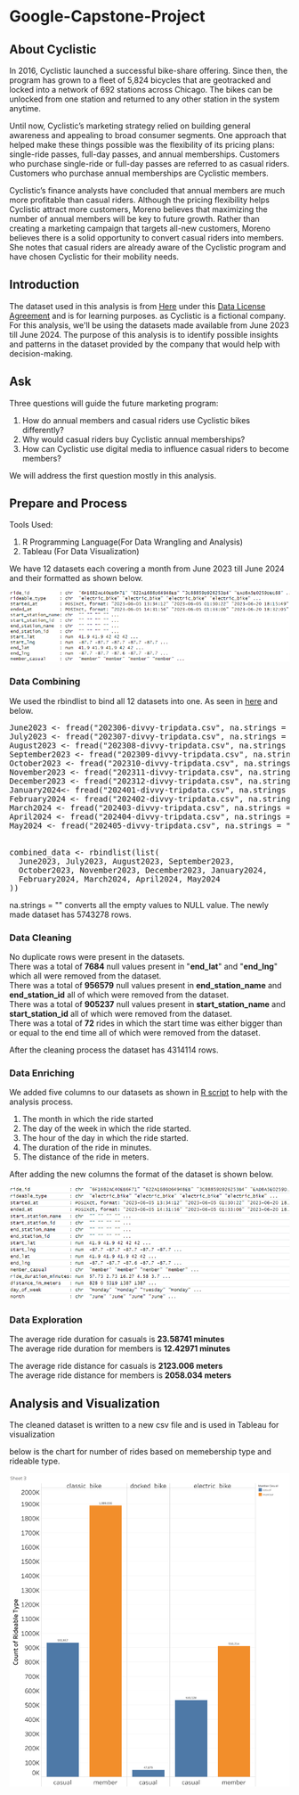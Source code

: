 # Google-Capstone-Project
## About Cyclistic
In 2016, Cyclistic launched a successful bike-share offering. Since then, the program has grown
to a fleet of 5,824 bicycles that are geotracked and locked into a network of 692 stations
across Chicago. The bikes can be unlocked from one station and returned to any other station
in the system anytime.

Until now, Cyclistic’s marketing strategy relied on building general awareness and appealing to
broad consumer segments. One approach that helped make these things possible was the
flexibility of its pricing plans: single-ride passes, full-day passes, and annual memberships.
Customers who purchase single-ride or full-day passes are referred to as casual riders.
Customers who purchase annual memberships are Cyclistic members.

Cyclistic’s finance analysts have concluded that annual members are much more profitable
than casual riders. Although the pricing flexibility helps Cyclistic attract more customers,
Moreno believes that maximizing the number of annual members will be key to future growth.
Rather than creating a marketing campaign that targets all-new customers, Moreno believes
there is a solid opportunity to convert casual riders into members. She notes that casual riders
are already aware of the Cyclistic program and have chosen Cyclistic for their mobility needs.


## Introduction
The dataset used in this analysis is from [Here](https://divvy-tripdata.s3.amazonaws.com/index.html) under this  [Data License Agreement](https://divvybikes.com/data-license-agreement) and is for learning purposes. as Cyclistic is a fictional company. For this analysis, we'll be using the datasets made available from June 2023 till June 2024. The purpose of this analysis is to identify possible insights and patterns in the dataset provided by the company that would help with decision-making.

## Ask
Three questions will guide the future marketing program:​
  1. How do annual members and casual riders use Cyclistic bikes differently? ​
  2. Why would casual riders buy Cyclistic annual memberships? ​
  3. How can Cyclistic use digital media to influence casual riders to become members? ​

We will address the first question mostly in this analysis.

## Prepare and Process
Tools Used:​

  1. R Programming Language(For Data Wrangling and Analysis)​
  2. Tableau (For Data Visualization)​

We have 12 datasets each covering a month from June 2023 till June 2024 and their formatted as shown below. 

![image](Images/JuneFormat.png)
### Data Combining
We used the rbindlist to bind all 12 datasets into one. As seen in [here](Analysis.R) and below.
<pre>
June2023 <- fread("202306-divvy-tripdata.csv", na.strings = "")
July2023 <- fread("202307-divvy-tripdata.csv", na.strings = "")
August2023 <- fread("202308-divvy-tripdata.csv", na.strings = "")
September2023 <- fread("202309-divvy-tripdata.csv", na.strings = "")
October2023 <- fread("202310-divvy-tripdata.csv", na.strings = "")
November2023 <- fread("202311-divvy-tripdata.csv", na.strings = "")
December2023 <- fread("202312-divvy-tripdata.csv", na.strings = "")
January2024<- fread("202401-divvy-tripdata.csv", na.strings = "")
February2024 <- fread("202402-divvy-tripdata.csv", na.strings = "")
March2024 <- fread("202403-divvy-tripdata.csv", na.strings = "")
April2024 <- fread("202404-divvy-tripdata.csv", na.strings = "")
May2024 <- fread("202405-divvy-tripdata.csv", na.strings = "")


combined_data <- rbindlist(list(
  June2023, July2023, August2023, September2023,
  October2023, November2023, December2023, January2024,
  February2024, March2024, April2024, May2024
))
</pre>
na.strings = "" converts all the empty values to NULL value.
The newly made dataset has 5743278 rows. 

### Data Cleaning
No duplicate rows were present in the datasets.    
There was a total of **7684** null values present in "**end_lat**" and "**end_lng**" which all were removed from the dataset.    
There was a total of **956579** null values present in **end_station_name** and **end_station_id** all of which were removed from the dataset.    
There was a total of **905237** null values present in **start_station_name** and **start_station_id** all of which were removed from the dataset.        
There was a total of **72** rides in which the start time was either bigger than or equal to the end time all of which were removed from the dataset.   

After the cleaning process the dataset has 4314114 rows. 


### Data Enriching
We added five columns to our datasets as shown in [R script](Analysis.R) to help with the analysis process. 
  1. The month in which the ride started
  2. The day of the week in which the ride started.
  3. The hour of the day in which the ride started.
  4. The duration of the ride in minutes.
  5. The distance of the ride in meters.

After adding the new columns the format of the dataset is shown below.

![image](Images/AllFormat.png)

### Data Exploration
The average ride duration for casuals is **23.58741 minutes**   
The average ride duration for members is **12.42971 minutes**

The average ride distance for casuals is **2123.006 meters**   
The average ride distance for members is **2058.034 meters**

## Analysis and Visualization
The cleaned dataset is written to a new csv file and is used in Tableau for visualization

below is the chart for number of rides based on memebership type and rideable type.

![image](Images/ride_count_by_membership_and_ride_type.png)
